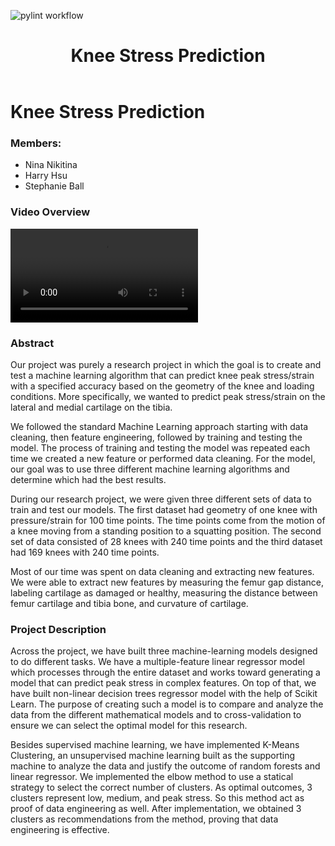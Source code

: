 ![pylint workflow](https://github.com/cs481-ekh/f22-ai-cbl/actions/workflows/pylint.yml/badge.svg)

<!-- Page Wrapper -->
<div style="background: url(https://bootstrapious.com/i/snippets/sn-bg-image/bg.jpg)" class="page-holder bg-cover">

  <div class="container py-5">
    <header class="text-center text-white py-5">
      <h1>Knee Stress Prediction</h1>
      </p>
    </header>
  </div>
</div>


# Knee Stress Prediction

### Members:
- Nina Nikitina
- Harry Hsu
- Stephanie Ball

### Video Overview

<video src="https://user-images.githubusercontent.com/68862634/206042422-2ba844f6-a5e1-4198-8c75-b3941e91b556.mp4" controls="controls" style="max-width: 730px;">
</video>



### Abstract

Our project was purely a research project in which the goal is to create and test a machine learning algorithm that can predict knee peak stress/strain with a specified accuracy based on the geometry of the knee and loading conditions. More specifically, we wanted to predict peak stress/strain on the lateral and medial cartilage on the tibia. 

We followed the standard Machine Learning approach starting with data cleaning, then feature engineering, followed by training and testing the model. The process of training and testing the model was repeated each time we created a new feature or performed data cleaning. For the model, our goal was to use three different machine learning algorithms and determine which had the best results. 

During our research project, we were given three different sets of data to train and test our models. The first dataset had geometry of one knee with pressure/strain for 100 time points. The time points come from the motion of a knee moving from a standing position to a squatting position. The second set of data consisted of 28 knees with 240 time points and the third dataset had 169 knees with 240 time points. 

Most of our time was spent on data cleaning and extracting new features. We were able to extract new features by measuring the femur gap distance, labeling cartilage as damaged or healthy, measuring the distance between femur cartilage and tibia bone, and curvature of cartilage.





### Project Description
  Across the project, we have built three machine-learning models designed to do different tasks. We have a multiple-feature linear regressor model which processes through the entire dataset and works toward generating a model that can predict peak stress in complex features. On top of that, we have built non-linear decision trees regressor model with the help of Scikit Learn. The purpose of creating such a model is to compare and analyze the data from the different mathematical models and to cross-validation to ensure we can select the optimal model for this research. 
  
  Besides supervised machine learning, we have implemented K-Means Clustering,  an unsupervised machine learning built as the supporting machine to analyze the data and justify the outcome of random forests and linear regressor. We implemented the elbow method to use a statical strategy to select the correct number of clusters. As optimal outcomes, 3 clusters represent low, medium, and peak stress. So this method act as proof of data engineering as well. After implementation, we obtained 3 clusters as recommendations from the method, proving that data engineering is effective. 


